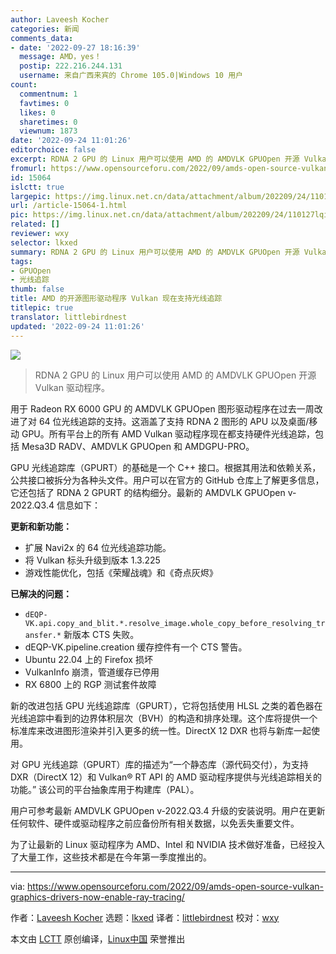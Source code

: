 ```yaml
---
author: Laveesh Kocher
categories: 新闻
comments_data:
- date: '2022-09-27 18:16:39'
  message: AMD，yes！
  postip: 222.216.244.131
  username: 来自广西来宾的 Chrome 105.0|Windows 10 用户
count:
  commentnum: 1
  favtimes: 0
  likes: 0
  sharetimes: 0
  viewnum: 1873
date: '2022-09-24 11:01:26'
editorchoice: false
excerpt: RDNA 2 GPU 的 Linux 用户可以使用 AMD 的 AMDVLK GPUOpen 开源 Vulkan 驱动程序。
fromurl: https://www.opensourceforu.com/2022/09/amds-open-source-vulkan-graphics-drivers-now-enable-ray-tracing/
id: 15064
islctt: true
largepic: https://img.linux.net.cn/data/attachment/album/202209/24/110127lqizw9sgtgm5wjos.jpg
url: /article-15064-1.html
pic: https://img.linux.net.cn/data/attachment/album/202209/24/110127lqizw9sgtgm5wjos.jpg.thumb.jpg
related: []
reviewer: wxy
selector: lkxed
summary: RDNA 2 GPU 的 Linux 用户可以使用 AMD 的 AMDVLK GPUOpen 开源 Vulkan 驱动程序。
tags:
- GPUOpen
- 光线追踪
thumb: false
title: AMD 的开源图形驱动程序 Vulkan 现在支持光线追踪
titlepic: true
translator: littlebirdnest
updated: '2022-09-24 11:01:26'
---
```


![](/data/attachment/album/202209/24/110127lqizw9sgtgm5wjos.jpg)



> 
> RDNA 2 GPU 的 Linux 用户可以使用 AMD 的 AMDVLK GPUOpen 开源 Vulkan 驱动程序。
> 
> 
> 


用于 Radeon RX 6000 GPU 的 AMDVLK GPUOpen 图形驱动程序在过去一周改进了对 64 位光线追踪的支持。这涵盖了支持 RDNA 2 图形的 APU 以及桌面/移动 GPU。所有平台上的所有 AMD Vulkan 驱动程序现在都支持硬件光线追踪，包括 Mesa3D RADV、AMDVLK GPUOpen 和 AMDGPU-PRO。


GPU 光线追踪库（GPURT）的基础是一个 C++ 接口。根据其用法和依赖关系，公共接口被拆分为各种头文件。用户可以在官方的 GitHub 仓库上了解更多信息，它还包括了 RDNA 2 GPURT 的结构细分。最新的 AMDVLK GPUOpen v-2022.Q3.4 信息如下：


**更新和新功能：**


* 扩展 Navi2x 的 64 位光线追踪功能。
* 将 Vulkan 标头升级到版本 1.3.225
* 游戏性能优化，包括《荣耀战魂》和《奇点灰烬》


**已解决的问题：**


* `dEQP-VK.api.copy_and_blit.*.resolve_image.whole_copy_before_resolving_transfer.*` 新版本 CTS 失败。
* dEQP-VK.pipeline.creation 缓存控件有一个 CTS 警告。
* Ubuntu 22.04 上的 Firefox 损坏
* VulkanInfo 崩溃，管道缓存已停用
* RX 6800 上的 RGP 测试套件故障


新的改进包括 GPU 光线追踪库（GPURT），它将包括使用 HLSL 之类的着色器在光线追踪中看到的边界体积层次（BVH）的构造和排序处理。这个库将提供一个标准库来改进图形渲染并引入更多的统一性。DirectX 12 DXR 也将与新库一起使用。


对 GPU 光线追踪（GPURT）库的描述为“一个静态库（源代码交付），为支持 DXR（DirectX 12）和 Vulkan® RT API 的 AMD 驱动程序提供与光线追踪相关的功能。” 该公司的平台抽象库用于构建库（PAL）。


用户可参考最新 AMDVLK GPUOpen v-2022.Q3.4 升级的安装说明。用户在更新任何软件、硬件或驱动程序之前应备份所有相关数据，以免丢失重要文件。


为了让最新的 Linux 驱动程序为 AMD、Intel 和 NVIDIA 技术做好准备，已经投入了大量工作，这些技术都是在今年第一季度推出的。




---


via: <https://www.opensourceforu.com/2022/09/amds-open-source-vulkan-graphics-drivers-now-enable-ray-tracing/>


作者：[Laveesh Kocher](https://www.opensourceforu.com/author/laveesh-kocher/) 选题：[lkxed](https://github.com/lkxed) 译者：[littlebirdnest](https://github.com/littlebirdnest) 校对：[wxy](https://github.com/wxy)


本文由 [LCTT](https://github.com/LCTT/TranslateProject) 原创编译，[Linux中国](https://linux.cn/) 荣誉推出